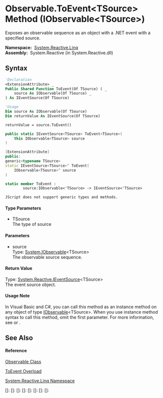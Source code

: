 # Observable.ToEvent\<TSource\> Method (IObservable\<TSource\>)

Exposes an observable sequence as an object with a .NET event with a specified source.

**Namespace:**  [System.Reactive.Linq](System.Reactive.Linq\System.Reactive.Linq.md)  
**Assembly:**  System.Reactive (in System.Reactive.dll)

## Syntax

```vb
'Declaration
<ExtensionAttribute> _
Public Shared Function ToEvent(Of TSource) ( _
    source As IObservable(Of TSource) _
) As IEventSource(Of TSource)
```

```vb
'Usage
Dim source As IObservable(Of TSource)
Dim returnValue As IEventSource(Of TSource)

returnValue = source.ToEvent()
```

```csharp
public static IEventSource<TSource> ToEvent<TSource>(
    this IObservable<TSource> source
)
```

```c++
[ExtensionAttribute]
public:
generic<typename TSource>
static IEventSource<TSource>^ ToEvent(
    IObservable<TSource>^ source
)
```

```fsharp
static member ToEvent : 
        source:IObservable<'TSource> -> IEventSource<'TSource> 
```

```jscript
JScript does not support generic types and methods.
```

#### Type Parameters

- TSource  
  The type of source

#### Parameters

- source  
  Type: [System.IObservable](https://msdn.microsoft.com/en-us/library/Dd990377)\<TSource\>  
  The observable source sequence.

#### Return Value

Type: [System.Reactive.IEventSource](IEventSource\IEventSource(T).md)\<TSource\>  
The event source object.

#### Usage Note

In Visual Basic and C\#, you can call this method as an instance method on any object of type [IObservable](https://msdn.microsoft.com/en-us/library/Dd990377)\<TSource\>. When you use instance method syntax to call this method, omit the first parameter. For more information, see [](https://msdn.microsoft.com/en-us/library/Bb384936) or [](https://msdn.microsoft.com/en-us/library/Bb383977).

## See Also

#### Reference

[Observable Class](Observable\Observable.md)

[ToEvent Overload](ToEvent\Observable.ToEvent.md)

[System.Reactive.Linq Namespace](System.Reactive.Linq\System.Reactive.Linq.md)

[]: 
[]: 
[]: 
[]: 
[]: 
[]: 
[]: 
[]: 